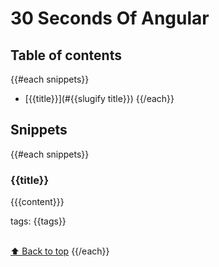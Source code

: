 # 30 Seconds Of Angular

## Table of contents

{{#each snippets}}
* [{{title}}](#{{slugify title}})
{{/each}}

## Snippets
{{#each snippets}}
### {{title}}
{{{content}}}

tags: {{tags}}

<br>[⬆ Back to top](#table-of-contents)
{{/each}}
